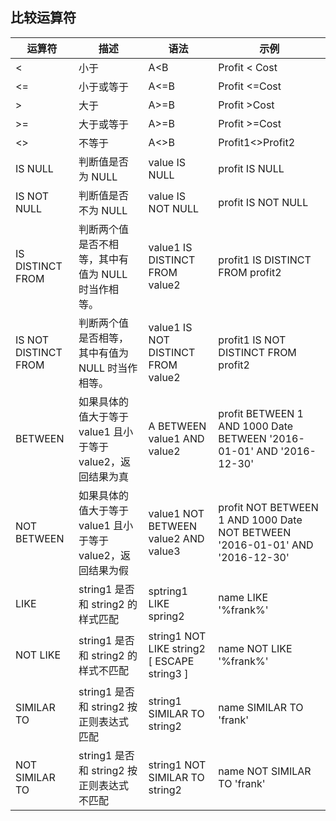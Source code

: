 ## 比较运算符

| 运算符                  | 描述                                 | 语法                                       | 示例                                       |
| -------------------- | ---------------------------------- | ---------------------------------------- | ---------------------------------------- |
| <                    | 小于                                 | A<B                                      | Profit < Cost                            |
| <=                   | 小于或等于                              | A<=B                                     | Profit <=Cost                            |
| >                    | 大于                                 | A>=B                                     | Profit >Cost                             |
| >=                   | 大于或等于                              | A>=B                                     | Profit >=Cost                            |
| <>                   | 不等于                                | A<>B                                     | Profit1<>Profit2                         |
| IS NULL              | 判断值是否为 NULL                         | value IS NULL                            | profit IS NULL                           |
| IS NOT NULL          | 判断值是否不为 NULL                        | value IS NOT NULL                        | profit IS NOT NULL                       |
| IS DISTINCT FROM     | 判断两个值是否不相等，其中有值为 NULL 时当作相等。         | value1 IS DISTINCT FROM value2           | profit1 IS DISTINCT FROM profit2         |
| IS NOT DISTINCT FROM | 判断两个值是否相等，其中有值为 NULL 时当作相等。          | value1 IS NOT DISTINCT FROM value2       | profit1 IS NOT DISTINCT FROM profit2     |
| BETWEEN              | 如果具体的值大于等于 value1 且小于等于 value2，返回结果为真 | A BETWEEN   value1 AND value2            | profit BETWEEN 1 AND 1000      Date BETWEEN '2016-01-01' AND '2016-12-30' |
| NOT BETWEEN          | 如果具体的值大于等于 value1 且小于等于 value2，返回结果为假 | value1 NOT BETWEEN value2 AND value3     | profit NOT BETWEEN 1 AND 1000      Date NOT BETWEEN '2016-01-01' AND '2016-12-30' |
| LIKE                 | string1 是否和 string2 的样式匹配             | sptring1 LIKE spring2                    | name LIKE '%frank%'                                                                    |
| NOT LIKE             | string1 是否和 string2 的样式不匹配            | string1 NOT LIKE string2 [ ESCAPE string3 ] | name NOT LIKE '%frank%'                  |
| SIMILAR TO           | string1 是否和 string2 按正则表达式匹配          | string1 SIMILAR TO string2               | name SIMILAR TO 'frank'                  |
| NOT SIMILAR TO       | string1 是否和 string2 按正则表达式不匹配         | string1 NOT SIMILAR TO string2           | name NOT SIMILAR TO 'frank'              |
